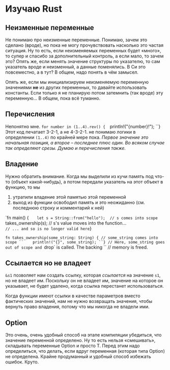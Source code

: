 # Изучаю Rust

## Неизменные переменные
Не понимаю про неизменные переменные. Понимаю, зачем это сделано (вроде), но пока не могу прочувствовать насколько это частая ситуация. Ну то есть, если неизменяемых переменных будет «много», то супер и спасибо за дополнительный контроль, а если мало, то зачем это? Опять же, если менять значение структуры по указателю, то сам указатель вроде и неизменный, а данные поменялись. В Си это повсеместно, а в тут? В общем, надо понять в чём замысел.

Опять же, если мы инициализируем неизменяемую переменную значениями **не** из других переменных, то давайте использовать константы. Если только я не планирую потом затемнить (так вроде) эту переменную... В общем, пока всё туманно.

## Перечисления
Непонятно мне.
`for number in (1..4).rev() { 
	`println!("{number}!"); 
``}
Этот код печатает 3-2-1, а не 4-3-2-1. не понимаю логики в определении `(1..4)` по крайней мере пока. *Первое значение это начальная позиция, а второе – последнее плюс один. Во всяком случае так определяют срезы. Думаю и перечисления также.*

## Владение
Нужно обратить внимание.
Когда мы выделили из кучи память под что-то (объект какой-нибудь), а потом передали указатель на этот объект в функцию, то мы 
1. утратили владение этой памятью этой переменной
2. выход из функции освободил память и это неожиданно (см. последнюю строку и комментарий к ней)

`fn main() {
``    let s = String::from("hello");  // s comes into scope
``    takes_ownership(s);             // s's value moves into the function...
``                                // ... and so is no longer valid here
``}

`fn takes_ownership(some_string: String) { // some_string comes into scope
``    println!("{}", some_string);
``} // Here, some_string goes out of scope and `drop` is called. The backing
 `` // memory is freed.

## Ссылается но не владеет
`&s1` позволяет нам создать ссылку, которая _ссылается_ на значение `s1`, но не владеет им. Поскольку он не владеет им, значение на которое он указывает, не будет удалено, когда ссылка перестанет использоваться.

Когда функции имеют ссылки в качестве параметров вместо фактических значений, нам не нужно возвращать значения, чтобы вернуть право владения, потому что мы никогда не владели ими.

## Option<T>
Это очень, очень удобный способ на этапе компиляции убедиться, что значение переменной определено. Ну то есть нельзя «смешивать», складывать переменные Option<T> и просто T. Перед этим надо определиться, что делать, если вдруг переменная (которая типа Option<T>) не определена. Крайне продуманный и удобный способ избежать ошибок. Круто.

